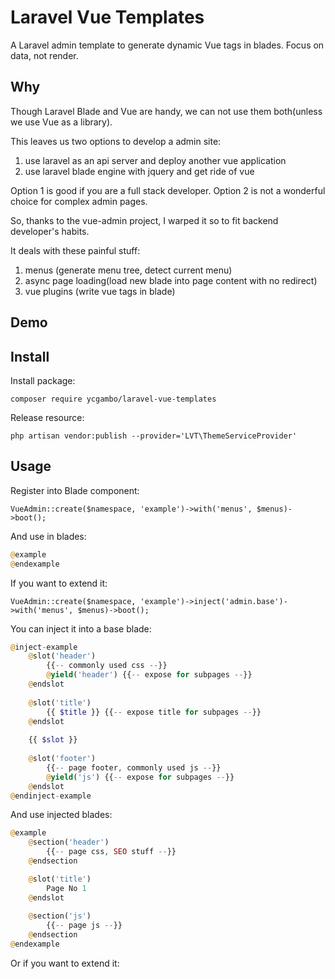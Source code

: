 
# Laravel Vue Templates

A Laravel admin template to generate dynamic Vue tags in blades. Focus on data, not render.


## Why

Though Laravel Blade and Vue are handy, we can not use them both(unless we use Vue as a library).

This leaves us two options to develop a admin site:

1. use laravel as an api server and deploy another vue application
2. use laravel blade engine with jquery and get ride of vue

Option 1 is good if you are a full stack developer.
Option 2 is not a wonderful choice for complex admin pages.

So, thanks to the vue-admin project, I warped it so to fit backend developer's habits.

It deals with these painful stuff:
1. menus (generate menu tree, detect current menu)
2. async page loading(load new blade into page content with no redirect)
3. vue plugins (write vue tags in blade)


## Demo



## Install

Install package:

    composer require ycgambo/laravel-vue-templates
   
Release resource:

    php artisan vendor:publish --provider='LVT\ThemeServiceProvider'


## Usage

Register into Blade component:

    VueAdmin::create($namespace, 'example')->with('menus', $menus)->boot();

And use in blades:

```php
@example
@endexample
```

If you want to extend it:

    VueAdmin::create($namespace, 'example')->inject('admin.base')->with('menus', $menus)->boot();

You can inject it into a base blade:

```php
@inject-example
    @slot('header')
        {{-- commonly used css --}}
        @yield('header') {{-- expose for subpages --}}
    @endslot
    
    @slot('title')
        {{ $title }} {{-- expose title for subpages --}}
    @endslot
    
    {{ $slot }}
    
    @slot('footer')
        {{-- page footer, commonly used js --}}
        @yield('js') {{-- expose for subpages --}}
    @endslot
@endinject-example
```

And use injected blades:

```php
@example
    @section('header')
        {{-- page css, SEO stuff --}}
    @endsection

    @slot('title')
        Page No 1
    @endslot
    
    @section('js')
        {{-- page js --}}
    @endsection
@endexample
```

Or if you want to extend it:





